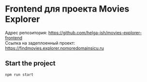 # Frontend для проекта Movies Explorer

Адрес репозитория: https://github.com/helga-ish/movies-explorer-frontend
<br> Ссылка на задеплоенный проект: https://findmovies.explorer.nomoredomainsicu.ru

## Start the project

```bash
npm run start
```
